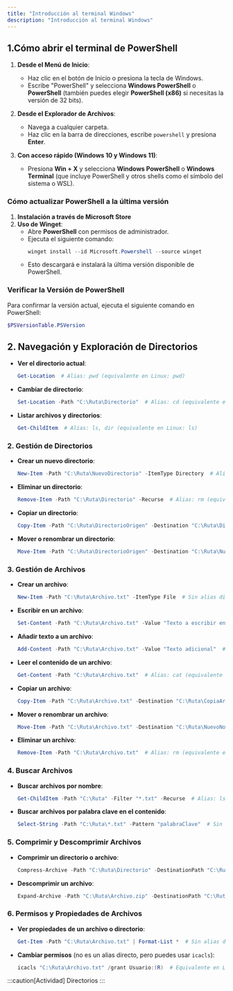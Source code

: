 ```yaml
---
title: "Introducción al terminal Windows"
description: "Introducción al terminal Windows"
---
```

## 1.Cómo abrir el terminal de PowerShell

1. **Desde el Menú de Inicio**:
   - Haz clic en el botón de Inicio o presiona la tecla de Windows.
   - Escribe "PowerShell" y selecciona **Windows PowerShell** o **PowerShell** (también puedes elegir **PowerShell (x86)** si necesitas la versión de 32 bits).

2. **Desde el Explorador de Archivos**:
   - Navega a cualquier carpeta.
   - Haz clic en la barra de direcciones, escribe `powershell` y presiona **Enter**.

3. **Con acceso rápido (Windows 10 y Windows 11)**:
   - Presiona **Win + X** y selecciona **Windows PowerShell** o **Windows Terminal** (que incluye PowerShell y otros shells como el símbolo del sistema o WSL).

### Cómo actualizar PowerShell a la última versión

1. **Instalación a través de Microsoft Store**
2. **Uso de Winget**:
   - Abre **PowerShell** con permisos de administrador.
   - Ejecuta el siguiente comando:
     ```powershell
     winget install --id Microsoft.Powershell --source winget
     ```
   - Esto descargará e instalará la última versión disponible de PowerShell.

### Verificar la Versión de PowerShell

Para confirmar la versión actual, ejecuta el siguiente comando en PowerShell:
```powershell
$PSVersionTable.PSVersion
```

## 2. **Navegación y Exploración de Directorios**

- **Ver el directorio actual**:  
  ```powershell
  Get-Location  # Alias: pwd (equivalente en Linux: pwd)
  ```

- **Cambiar de directorio**:  
  ```powershell
  Set-Location -Path "C:\Ruta\Directorio"  # Alias: cd (equivalente en Linux: cd)
  ```

- **Listar archivos y directorios**:  
  ```powershell
  Get-ChildItem  # Alias: ls, dir (equivalente en Linux: ls)
  ```

### 2. **Gestión de Directorios**

- **Crear un nuevo directorio**:  
  ```powershell
  New-Item -Path "C:\Ruta\NuevoDirectorio" -ItemType Directory  # Alias: mkdir (equivalente en Linux: mkdir)
  ```

- **Eliminar un directorio**:  
  ```powershell
  Remove-Item -Path "C:\Ruta\Directorio" -Recurse  # Alias: rm (equivalente en Linux: rm -r)
  ```

- **Copiar un directorio**:  
  ```powershell
  Copy-Item -Path "C:\Ruta\DirectorioOrigen" -Destination "C:\Ruta\DirectorioDestino" -Recurse  # Alias: cp (equivalente en Linux: cp -r)
  ```

- **Mover o renombrar un directorio**:  
  ```powershell
  Move-Item -Path "C:\Ruta\DirectorioOrigen" -Destination "C:\Ruta\NuevoNombre"  # Alias: mv (equivalente en Linux: mv)
  ```

### 3. **Gestión de Archivos**

- **Crear un archivo**:  
  ```powershell
  New-Item -Path "C:\Ruta\Archivo.txt" -ItemType File  # Sin alias directo, equivalente en Linux: touch
  ```

- **Escribir en un archivo**:  
  ```powershell
  Set-Content -Path "C:\Ruta\Archivo.txt" -Value "Texto a escribir en el archivo"  # Sin alias directo, equivalente en Linux: echo "Texto" > archivo.txt
  ```

- **Añadir texto a un archivo**:  
  ```powershell
  Add-Content -Path "C:\Ruta\Archivo.txt" -Value "Texto adicional"  # Sin alias directo, equivalente en Linux: echo "Texto" >> archivo.txt
  ```

- **Leer el contenido de un archivo**:  
  ```powershell
  Get-Content -Path "C:\Ruta\Archivo.txt"  # Alias: cat (equivalente en Linux: cat)
  ```

- **Copiar un archivo**:  
  ```powershell
  Copy-Item -Path "C:\Ruta\Archivo.txt" -Destination "C:\Ruta\CopiaArchivo.txt"  # Alias: cp (equivalente en Linux: cp)
  ```

- **Mover o renombrar un archivo**:  
  ```powershell
  Move-Item -Path "C:\Ruta\Archivo.txt" -Destination "C:\Ruta\NuevoNombre.txt"  # Alias: mv (equivalente en Linux: mv)
  ```

- **Eliminar un archivo**:  
  ```powershell
  Remove-Item -Path "C:\Ruta\Archivo.txt"  # Alias: rm (equivalente en Linux: rm)
  ```

### 4. **Buscar Archivos**

- **Buscar archivos por nombre**:  
  ```powershell
  Get-ChildItem -Path "C:\Ruta" -Filter "*.txt" -Recurse  # Alias: ls -r *.txt (equivalente en Linux: find o ls -R *.txt)
  ```

- **Buscar archivos por palabra clave en el contenido**:  
  ```powershell
  Select-String -Path "C:\Ruta\*.txt" -Pattern "palabraClave"  # Sin alias directo, equivalente en Linux: grep "palabraClave" *.txt
  ```

### 5. **Comprimir y Descomprimir Archivos**

- **Comprimir un directorio o archivo**:  
  ```powershell
  Compress-Archive -Path "C:\Ruta\Directorio" -DestinationPath "C:\Ruta\Archivo.zip"  # Sin alias directo, equivalente en Linux: zip
  ```

- **Descomprimir un archivo**:  
  ```powershell
  Expand-Archive -Path "C:\Ruta\Archivo.zip" -DestinationPath "C:\Ruta\Directorio"  # Sin alias directo, equivalente en Linux: unzip
  ```

### 6. **Permisos y Propiedades de Archivos**

- **Ver propiedades de un archivo o directorio**:  
  ```powershell
  Get-Item -Path "C:\Ruta\Archivo.txt" | Format-List *  # Sin alias directo, equivalente en Linux: ls -l o stat
  ```

- **Cambiar permisos** (no es un alias directo, pero puedes usar `icacls`):  
  ```powershell
  icacls "C:\Ruta\Archivo.txt" /grant Usuario:(R)  # Equivalente en Linux: chmod
  ```

:::caution[Actividad]
Directorios
:::
